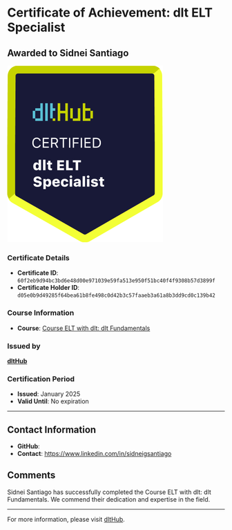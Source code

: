 
# Certificate of Achievement: dlt ELT Specialist

## Awarded to **Sidnei Santiago**

![Course Image](../badges/dlt_ELT_specialist.png)

### Certificate Details
- **Certificate ID**: `60f2eb9d94bc3bd6e48d00e971039e59fa513e950f51bc40f4f9308b57d3899f`
- **Certificate Holder ID**: `d05e0b9d49285f64bea61b8fe498c0d42b3c57faaeb3a61a8b3dd9cd0c139b42`

### Course Information
- **Course**: [Course ELT with dlt: dlt Fundamentals](https://github.com/dlt-hub/dlthub-education/tree/main/courses/dlt_fundamentals_dec_2024)

### Issued by
[**dltHub**](https://dlthub.com/) 

### Certification Period
- **Issued**: January 2025
- **Valid Until**: No expiration

---

## Contact Information
- **GitHub**: 
- **Contact**: https://www.linkedin.com/in/sidneigsantiago

## Comments
Sidnei Santiago has successfully completed the Course ELT with dlt: dlt Fundamentals. We commend their dedication and expertise in the field.

---

For more information, please visit [dltHub](https://dlthub.com/).
    